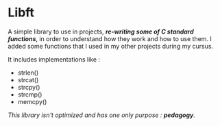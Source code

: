# Libft
A simple library to use in projects, ***re-writing some of C standard functions***, in order to understand how they work and how to use them. I added some functions that I used in my other projects during my cursus.

It includes implementations like :
- strlen()
- strcat()
- strcpy()
- strcmp()
- memcpy()

*This library isn't optimized and has one only purpose : **pedagogy**.*
